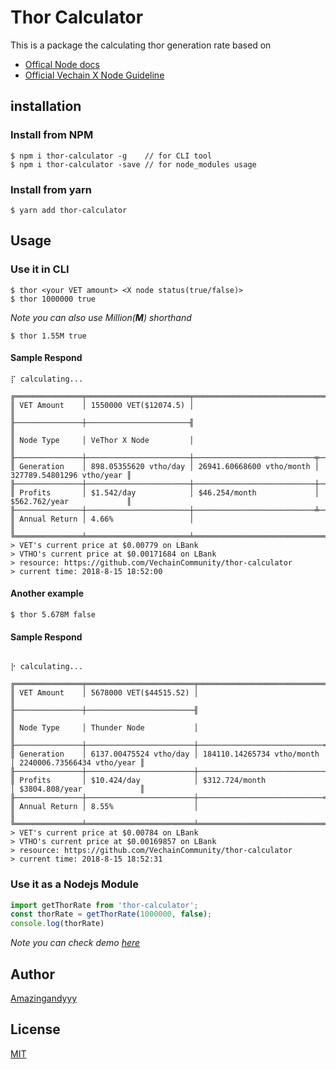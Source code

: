 # Thor Calculator
This is a package the calculating thor generation rate based on 
- [Offical Node docs](https://medium.com/@vechainofficial/vechain-apotheosis-part-ii-thor-power-forged-974111a93278 )
- [Official Vechain X Node Guideline](https://medium.com/@vechainofficial/vechain-x-series-6b77b746b4b2)

## installation

### Install from NPM

```terminal
$ npm i thor-calculator -g    // for CLI tool
$ npm i thor-calculator -save // for node_modules usage
```

### Install from yarn

```terminal
$ yarn add thor-calculator
```

## Usage

### Use it in CLI

```terminal
$ thor <your VET amount> <X node status(true/false)>
$ thor 1000000 true
```

*Note you can also use Million(**M**) shorthand*

```terminal
$ thor 1.55M true
```

#### Sample Respond

```terminal
⡏ calculating...

╔═══════════════╤═══════════════════════╤═══════════════════════════════════════════════════════╗
║ VET Amount    │ 1550000 VET($12074.5) │                                                       ║
╟───────────────┼───────────────────────╢                                                       ║
║ Node Type     │ VeThor X Node         │                                                       ║
╟───────────────┼───────────────────────┼───────────────────────────╤───────────────────────────╢
║ Generation    │ 898.05355620 vtho/day │ 26941.60668600 vtho/month │ 327789.54801296 vtho/year ║
╟───────────────┼───────────────────────┼───────────────────────────┼───────────────────────────╢
║ Profits       │ $1.542/day            │ $46.254/month             │ $562.762/year             ║
╟───────────────┼───────────────────────┼───────────────────────────╧───────────────────────────╢
║ Annual Return │ 4.66%                 │                                                       ║
╚═══════════════╧═══════════════════════╧═══════════════════════════════════════════════════════╝
> VET's current price at $0.00779 on LBank
> VTHO's current price at $0.00171684 on LBank
> resource: https://github.com/VechainCommunity/thor-calculator
> current time: 2018-8-15 18:52:00

```

#### Another example
```terminal
$ thor 5.678M false
```

#### Sample Respond

```terminal

⡗ calculating...

╔═══════════════╤════════════════════════╤═════════════════════════════════════════════════════════╗
║ VET Amount    │ 5678000 VET($44515.52) │                                                         ║
╟───────────────┼────────────────────────╢                                                         ║
║ Node Type     │ Thunder Node           │                                                         ║
╟───────────────┼────────────────────────┼────────────────────────────╤────────────────────────────╢
║ Generation    │ 6137.00475524 vtho/day │ 184110.14265734 vtho/month │ 2240006.73566434 vtho/year ║
╟───────────────┼────────────────────────┼────────────────────────────┼────────────────────────────╢
║ Profits       │ $10.424/day            │ $312.724/month             │ $3804.808/year             ║
╟───────────────┼────────────────────────┼────────────────────────────╧────────────────────────────╢
║ Annual Return │ 8.55%                  │                                                         ║
╚═══════════════╧════════════════════════╧═════════════════════════════════════════════════════════╝
> VET's current price at $0.00784 on LBank
> VTHO's current price at $0.00169857 on LBank
> resource: https://github.com/VechainCommunity/thor-calculator
> current time: 2018-8-15 18:52:31

```

### Use it as a Nodejs Module

```javascript
import getThorRate from 'thor-calculator';
const thorRate = getThorRate(1000000, false);
console.log(thorRate)
```

*Note you can check demo [here](https://github.com/VechainCommunity/thor-calculator/blob/master/demo.js)*

## Author
[Amazingandyyy](https://github.com/amazingandyyy)

## License
[MIT](https://github.com/VechainCommunity/thor-calculator/blob/master/license)
